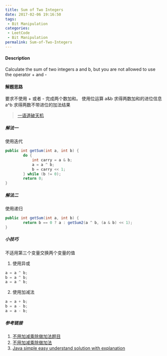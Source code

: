 ```yaml
---
title: Sum of Two Integers
date: 2017-02-06 19:16:50
tags:
 - Bit Manipulation
categories:
 - LeetCode
 - Bit Manipulation
permalink: Sum-of-Two-Integers
---
```

#### Description
Calculate the sum of two integers a and b, but you are not allowed to use the operator + and -
<!--more-->
#### 解题思路
要求不使用 + 或者 - 完成两个数加和。
使用位运算
a&b 求得两数加和的进位信息
a^b 求得两数不带进位的加法结果
> [一语道破天机](https://zhidao.baidu.com/question/265960283.html&__bd_tkn__=7ab543262e1b8d235316ae66a7bb32a08b0393fd8078338d51fed8133ea5c69d362ad36bb4bcda3b39bb3949f6bbe47087ac3af56e60b1f4e7eb60157a5af83b9b67abf05d0f03de0125277ad332ce0b49769372082ebaffa03d320b01293521cd15783348c0afa2e97a8aaccbdc8c0bc83c22f246a0)

##### 解法一
使用迭代
```java
public int getSum(int a, int b) {
        do {
            int carry = a & b;
            a = a ^ b;
            b = carry << 1;
        } while (b != 0);
        return 0;
}
```
##### 解法二
使用递归
```java
public int getSum(int a, int b) {
        return b == 0 ? a : getSum2(a ^ b, (a & b) << 1);
}
```
##### 小技巧
不适用第三个变量交换两个变量的值
1. 使用异或
```java
a = a ^ b;
b = a ^ b;
a = a ^ b;
```
2. 使用加减法
```java
a = a + b;
b = a - b;
a = a - b;
```

##### 参考链接
1. [不用加减乘除做加法题目](http://blog.sina.com.cn/s/blog_6558840b0101e4ek.html)
2. [不用加减乘除做加法](http://blog.csdn.net/imzoer/article/details/8078712)
3. [Java simple easy understand solution with explanation](https://discuss.leetcode.com/topic/49771/java-simple-easy-understand-solution-with-explanation)
